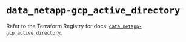 # `data_netapp-gcp_active_directory`

Refer to the Terraform Registry for docs: [`data_netapp-gcp_active_directory`](https://registry.terraform.io/providers/netapp/netapp-gcp/24.6.0/docs/data-sources/active_directory).
